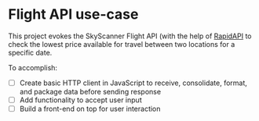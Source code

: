 # Flight API use-case

This project evokes the SkyScanner Flight API (with the help of [RapidAPI](https://rapidapi.com/) to check the lowest price available for travel between two locations for a specific date.

To accomplish:
- [ ] Create basic HTTP client in JavaScript to receive, consolidate, format, and package data before sending response
- [ ] Add functionality to accept user input
- [ ] Build a front-end on top for user interaction
